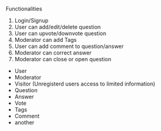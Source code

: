 Functionalities
1. Login/Signup
2. User can add/edit/delete question
3. User can upvote/downvote question
4. Moderator can add Tags
5. User can add comment to question/answer
6. Moderator can correct answer
7. Moderator can close or open question

- User
- Moderator
- Visitor (Unregisterd users access to limited information)
- Question
- Answer
- Vote
- Tags
- Comment
- another